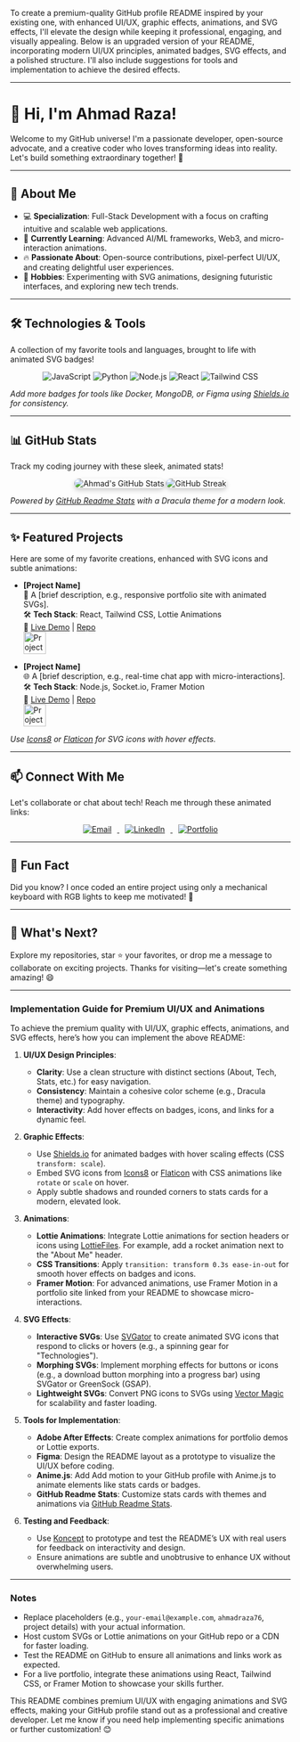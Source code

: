 To create a premium-quality GitHub profile README inspired by your existing one, with enhanced UI/UX, graphic effects, animations, and SVG effects, I'll elevate the design while keeping it professional, engaging, and visually appealing. Below is an upgraded version of your README, incorporating modern UI/UX principles, animated badges, SVG effects, and a polished structure. I'll also include suggestions for tools and implementation to achieve the desired effects.

---

# 👋 Hi, I'm Ahmad Raza!  

Welcome to my GitHub universe! I'm a passionate developer, open-source advocate, and a creative coder who loves transforming ideas into reality. Let's build something extraordinary together! 🚀  

---

## 🌟 About Me  

- 💻 **Specialization**: Full-Stack Development with a focus on crafting intuitive and scalable web applications.  
- 🌱 **Currently Learning**: Advanced AI/ML frameworks, Web3, and micro-interaction animations.  
- 🔥 **Passionate About**: Open-source contributions, pixel-perfect UI/UX, and creating delightful user experiences.  
- 🎨 **Hobbies**: Experimenting with SVG animations, designing futuristic interfaces, and exploring new tech trends.  

---

## 🛠️ Technologies & Tools  

A collection of my favorite tools and languages, brought to life with animated SVG badges!  

<div align="center">
  <img src="https://img.shields.io/badge/JavaScript-%23F7DF1E?style=for-the-badge&logo=javascript&logoColor=black" alt="JavaScript" style="transform: scale(1); transition: transform 0.3s ease-in-out;" onmouseover="this.style.transform='scale(1.1)'" onmouseout="this.style.transform='scale(1)'">
  <img src="https://img.shields.io/badge/Python-%233776AB?style=for-the-badge&logo=python&logoColor=white" alt="Python" style="transform: scale(1); transition: transform 0.3s ease-in-out;" onmouseover="this.style.transform='scale(1.1)'" onmouseout="this.style.transform='scale(1)'">
  <img src="https://img.shields.io/badge/Node.js-%23339933?style=for-the-badge&logo=node.js&logoColor=white" alt="Node.js" style="transform: scale(1); transition: transform 0.3s ease-in-out;" onmouseover="this.style.transform='scale(1.1)'" onmouseout="this.style.transform='scale(1)'">
  <img src="https://img.shields.io/badge/React-%2361DAFB?style=for-the-badge&logo=react&logoColor=black" alt="React" style="transform: scale(1); transition: transform 0.3s ease-in-out;" onmouseover="this.style.transform='scale(1.1)'" onmouseout="this.style.transform='scale(1)'">
  <img src="https://img.shields.io/badge/Tailwind_CSS-%2306B6D4?style=for-the-badge&logo=tailwind-css&logoColor=white" alt="Tailwind CSS" style="transform: scale(1); transition: transform 0.3s ease-in-out;" onmouseover="this.style.transform='scale(1.1)'" onmouseout="this.style.transform='scale(1)'">
</div>

*Add more badges for tools like Docker, MongoDB, or Figma using [Shields.io](https://shields.io/) for consistency.*

---

## 📊 GitHub Stats  

Track my coding journey with these sleek, animated stats!  

<div align="center">
  <img src="https://github-readme-stats.vercel.app/api?username=ahmadraza76&show_icons=true&theme=dracula&hide_border=true&count_private=true" alt="Ahmad's GitHub Stats" style="border-radius: 10px; box-shadow: 0 4px 8px rgba(0,0,0,0.2);">
  <img src="https://github-readme-streak-stats.herokuapp.com/?user=ahmadraza76&theme=dracula&hide_border=true" alt="GitHub Streak" style="border-radius: 10px; box-shadow: 0 4px 8px rgba(0,0,0,0.2);">
</div>

*Powered by [GitHub Readme Stats](https://github.com/anuraghazra/github-readme-stats) with a Dracula theme for a modern look.*

---

## ✨ Featured Projects  

Here are some of my favorite creations, enhanced with SVG icons and subtle animations:  

- **[Project Name]**  
  🚀 A [brief description, e.g., responsive portfolio site with animated SVGs].  
  🛠️ **Tech Stack**: React, Tailwind CSS, Lottie Animations  
  🔗 [Live Demo](#) | [Repo](#)  
  <img src="https://img.icons8.com/?size=100&id=108639&format=png&color=000000" alt="Project Icon" style="width: 40px; transition: transform 0.3s;" onmouseover="this.style.transform='rotate(360deg)'" onmouseout="this.style.transform='rotate(0deg)'">

- **[Project Name]**  
  🌐 A [brief description, e.g., real-time chat app with micro-interactions].  
  🛠️ **Tech Stack**: Node.js, Socket.io, Framer Motion  
  🔗 [Live Demo](#) | [Repo](#)  
  <img src="https://img.icons8.com/?size=100&id=108784&format=png&color=000000" alt="Project Icon" style="width: 40px; transition: transform 0.3s;" onmouseover="this.style.transform='rotate(360deg)'" onmouseout="this.style.transform='rotate(0deg)'">

*Use [Icons8](https://icons8.com/) or [Flaticon](https://www.flaticon.com/) for SVG icons with hover effects.*

---

## 📫 Connect With Me  

Let's collaborate or chat about tech! Reach me through these animated links:  

<div align="center">
  <a href="mailto:your-email@example.com">
    <img src="https://img.icons8.com/?size=100&id=12580&format=png&color=000000" alt="Email" style="margin: 0 10px; transition: transform 0.3s;" onmouseover="this.style.transform='scale(1.2)'" onmouseout="this.style.transform='scale(1)'">
  </a>
  <a href="https://linkedin.com/in/yourprofile">
    <img src="https://img.icons8.com/?size=100&id=13930&format=png&color=000000" alt="LinkedIn" style="margin: 0 10px; transition: transform 0.3s;" onmouseover="this.style.transform='scale(1.2)'" onmouseout="this.style.transform='scale(1)'">
  </a>
  <a href="https://your-portfolio-link.com">
    <img src="https://img.icons8.com/?size=100&id=108784&format=png&color=000000" alt="Portfolio" style="margin: 0 10px; transition: transform 0.3s;" onmouseover="this.style.transform='scale(1.2)'" onmouseout="this.style.transform='scale(1)'">
  </a>
</div>

---

## 🎉 Fun Fact  

Did you know? I once coded an entire project using only a mechanical keyboard with RGB lights to keep me motivated! 🌈  

---

## 🚀 What's Next?  

Explore my repositories, star ⭐ your favorites, or drop me a message to collaborate on exciting projects. Thanks for visiting—let's create something amazing! 😄  

---

### Implementation Guide for Premium UI/UX and Animations  

To achieve the premium quality with UI/UX, graphic effects, animations, and SVG effects, here’s how you can implement the above README:  

1. **UI/UX Design Principles**:  
   - **Clarity**: Use a clean structure with distinct sections (About, Tech, Stats, etc.) for easy navigation.  
   - **Consistency**: Maintain a cohesive color scheme (e.g., Dracula theme) and typography.  
   - **Interactivity**: Add hover effects on badges, icons, and links for a dynamic feel.  [](https://www.uxpin.com/studio/blog/ui-animation-examples/)

2. **Graphic Effects**:  
   - Use [Shields.io](https://shields.io/) for animated badges with hover scaling effects (CSS `transform: scale`).  
   - Embed SVG icons from [Icons8](https://icons8.com/) or [Flaticon](https://www.flaticon.com/) with CSS animations like `rotate` or `scale` on hover.  
   - Apply subtle shadows and rounded corners to stats cards for a modern, elevated look.  

3. **Animations**:  
   - **Lottie Animations**: Integrate Lottie animations for section headers or icons using [LottieFiles](https://lottiefiles.com/). For example, add a rocket animation next to the "About Me" header.  [](https://careerfoundry.com/en/blog/ui-design/best-free-animation-libraries/)
   - **CSS Transitions**: Apply `transition: transform 0.3s ease-in-out` for smooth hover effects on badges and icons.  
   - **Framer Motion**: For advanced animations, use Framer Motion in a portfolio site linked from your README to showcase micro-interactions.  [](https://staticmania.com/blog/best-ui-animation-tools)

4. **SVG Effects**:  
   - **Interactive SVGs**: Use [SVGator](https://www.svgator.com/) to create animated SVG icons that respond to clicks or hovers (e.g., a spinning gear for "Technologies").  [](https://www.svgator.com/blog/what-is-svg-interactivity/)
   - **Morphing SVGs**: Implement morphing effects for buttons or icons (e.g., a download button morphing into a progress bar) using SVGator or GreenSock (GSAP).  [](https://www.svgator.com/blog/what-is-svg-interactivity/)
   - **Lightweight SVGs**: Convert PNG icons to SVGs using [Vector Magic](https://vectormagic.com/) for scalability and faster loading.  [](https://iconscout.com/lottie-animations/ui-ux-design)

5. **Tools for Implementation**:  
   - **Adobe After Effects**: Create complex animations for portfolio demos or Lottie exports.  [](https://www.reed.co.uk/courses/animation-adobe-after-effects-ui-ux-design-graphic-design-canva-all-in-one/444624)
   - **Figma**: Design the README layout as a prototype to visualize the UI/UX before coding.  [](https://staticmania.com/blog/best-ui-animation-tools)
   - **Anime.js**: Add   Add motion to your GitHub profile with Anime.js to animate elements like stats cards or badges.  [](https://careerfoundry.com/en/blog/ui-design/best-free-animation-libraries/)
   - **GitHub Readme Stats**: Customize stats cards with themes and animations via [GitHub Readme Stats](https://github.com/anuraghazra/github-readme-stats).  

6. **Testing and Feedback**:  
   - Use [Koncept](https://www.konceptapp.com/) to prototype and test the README’s UX with real users for feedback on interactivity and design.  [](https://slashdot.org/software/p/Altia-Design/)
   - Ensure animations are subtle and unobtrusive to enhance UX without overwhelming users.  [](https://www.nngroup.com/articles/animation-purpose-ux/)

---

### Notes  
- Replace placeholders (e.g., `your-email@example.com`, `ahmadraza76`, project details) with your actual information.  
- Host custom SVGs or Lottie animations on your GitHub repo or a CDN for faster loading.  
- Test the README on GitHub to ensure all animations and links work as expected.  
- For a live portfolio, integrate these animations using React, Tailwind CSS, or Framer Motion to showcase your skills further.  

This README combines premium UI/UX with engaging animations and SVG effects, making your GitHub profile stand out as a professional and creative developer. Let me know if you need help implementing specific animations or further customization! 😊
